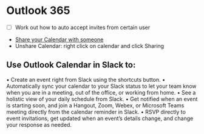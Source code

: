 # Outlook 365

- [ ] Work out how to auto accept invites from certain user
- [Share your Calendar with someone](https://support.microsoft.com/en-us/topic/sharing-your-calendar-17b9026c-8299-4f8a-8da7-1b78463b8d68)
- Unshare Calendar: right click on calendar and click Sharing

## Use Outlook Calendar in Slack to:

• Create an event right from Slack using the shortcuts button.
• Automatically sync your calendar to your Slack status to let your team know when you are in a meeting, out of the office, or working from home.
• See a holistic view of your daily schedule from Slack.
• Get notified when an event is starting soon, and join a Hangout, Zoom, Webex, or Microsoft Teams meeting directly from the calendar reminder in Slack.
• RSVP directly to event invitations, get updated when an event’s details change, and change your response as needed.
